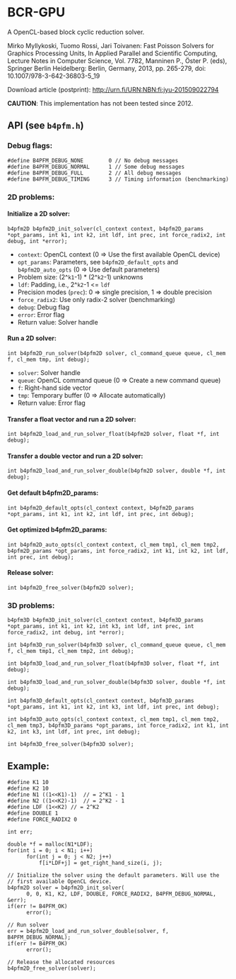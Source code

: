 # BCR-GPU
A OpenCL-based block cyclic reduction solver.

Mirko Myllykoski, Tuomo Rossi, Jari Toivanen: Fast Poisson Solvers for Graphics Processing Units, In Applied Parallel and Scientific Computing, Lecture Notes in Computer Science, Vol. 7782, Manninen P., Öster P. (eds), Springer Berlin Heidelberg: Berlin, Germany, 2013, pp. 265-279, doi: 10.1007/978-3-642-36803-5_19

Download article (postprint): http://urn.fi/URN:NBN:fi:jyu-201509022794

**CAUTION**: This implementation has not been tested since 2012. 

## API (see ```b4pfm.h```)

### Debug flags:
```
#define B4PFM_DEBUG_NONE		0 // No debug messages
#define B4PFM_DEBUG_NORMAL		1 // Some debug messages
#define B4PFM_DEBUG_FULL		2 // All debug messages
#define B4PFM_DEBUG_TIMING		3 // Timing information (benchmarking)
```

### 2D problems:
#### Initialize a 2D solver:
```
b4pfm2D b4pfm2D_init_solver(cl_context context, b4pfm2D_params *opt_params, int k1, int k2, int ldf, int prec, int force_radix2, int debug, int *error);
```
 * ```context```: OpenCL context (0 => Use the first available OpenCL device)
 * ```opt_params```: Parameters, see ```b4pfm2D_default_opts``` and ```b4pfm2D_auto_opts``` (0 => Use default parameters)
 * Problem size: (2^```k1```-1) * (2^```k2```-1) unknowns
 * ```ldf```: Padding, i.e., 2^```k2```-1 <= ```ldf```
 * Precision modes (```prec```): 0 => single precision, 1 => double precision
 * ```force_radix2```: Use only radix-2 solver (benchmarking)
 * ```debug```: Debug flag
 * ```error```: Error flag
 * Return value: Solver handle

#### Run a 2D solver:
```
int b4pfm2D_run_solver(b4pfm2D solver, cl_command_queue queue, cl_mem f, cl_mem tmp, int debug);
```
 * ```solver```: Solver handle
 * ```queue```: OpenCL command queue (0 => Create a new command queue)
 * ```f```: Right-hand side vector
 * ```tmp```: Temporary buffer (0 => Allocate automatically)
 * Return value: Error flag

#### Transfer a float vector and run a 2D solver:
```
int b4pfm2D_load_and_run_solver_float(b4pfm2D solver, float *f, int debug);
```

#### Transfer a double vector and run a 2D solver:
```
int b4pfm2D_load_and_run_solver_double(b4pfm2D solver, double *f, int debug);
```

#### Get default b4pfm2D_params:
```
int b4pfm2D_default_opts(cl_context context, b4pfm2D_params *opt_params, int k1, int k2, int ldf, int prec, int debug);
```

#### Get optimized b4pfm2D_params:
```
int b4pfm2D_auto_opts(cl_context context, cl_mem tmp1, cl_mem tmp2, b4pfm2D_params *opt_params, int force_radix2, int k1, int k2, int ldf, int prec, int debug);
```
#### Release solver:
```
int b4pfm2D_free_solver(b4pfm2D solver);
```

### 3D problems:
```
b4pfm3D b4pfm3D_init_solver(cl_context context, b4pfm3D_params *opt_params, int k1, int k2, int k3, int ldf, int prec, int force_radix2, int debug, int *error);
```
```
int b4pfm3D_run_solver(b4pfm3D solver, cl_command_queue queue, cl_mem f, cl_mem tmp1, cl_mem tmp2, int debug);
```
```
int b4pfm3D_load_and_run_solver_float(b4pfm3D solver, float *f, int debug);
```
```
int b4pfm3D_load_and_run_solver_double(b4pfm3D solver, double *f, int debug);
```
```
int b4pfm3D_default_opts(cl_context context, b4pfm3D_params *opt_params, int k1, int k2, int k3, int ldf, int prec, int debug);
```
```
int b4pfm3D_auto_opts(cl_context context, cl_mem tmp1, cl_mem tmp2, cl_mem tmp3, b4pfm3D_params *opt_params, int force_radix2, int k1, int k2, int k3, int ldf, int prec, int debug);
```
```
int b4pfm3D_free_solver(b4pfm3D solver);
```

## Example:
```
#define K1 10
#define K2 10
#define N1 ((1<<K1)-1)  // = 2^K1 - 1
#define N2 ((1<<K2)-1)  // = 2^K2 - 1
#define LDF (1<<K2) // = 2^K2
#define DOUBLE 1
#define FORCE_RADIX2 0

int err;

double *f = malloc(N1*LDF);
for(int i = 0; i < N1; i++)
      for(int j = 0; j < N2; j++)
          f[i*LDF+j] = get_right_hand_size(i, j);

// Initialize the solver using the default parameters. Will use the 
// first available OpenCL device.
b4pfm2D solver = b4pfm2D_init_solver(
      0, 0, K1, K2, LDF, DOUBLE, FORCE_RADIX2, B4PFM_DEBUG_NORMAL, &err);
if(err != B4PFM_OK) 
      error();

// Run solver
err = b4pfm2D_load_and_run_solver_double(solver, f, B4PFM_DEBUG_NORMAL);
if(err != B4PFM_OK) 
      error();

// Release the allocated resources
b4pfm2D_free_solver(solver);

```
